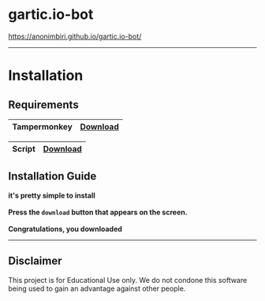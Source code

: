 # gartic.io-bot
https://anonimbiri.github.io/gartic.io-bot/



-----------------------
# Installation
## Requirements 
| Tampermonkey  | [Download](https://www.tampermonkey.net) |
| ----------- | ------- |

| Script        | [Download](https://github.com/anonimbiri/gartic.io-bot/raw/main/script/Gartic%20bot%20control.user.js) |
| ----------- | ------- |

## Installation Guide
**it's pretty simple to install**\
\
**Press the `download` button that appears on the screen.**\
\
**Congratulations, you downloaded**

    


-----------------------
## Disclaimer 
This project is for Educational Use only. We do not condone this software being used to gain an advantage against other people.
